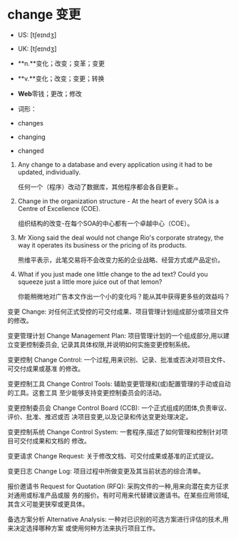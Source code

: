 # change 变更

- US: [tʃeɪndʒ] 
- UK: [tʃeɪndʒ] 

- **n.**变化；改变；变革；变更
- **v.**变化；改变；变更；转换
- **Web**零钱；更改；修改

- 词形：

- changes
- changing
- changed

1. Any change to a database and every application using it had to be updated, individually. 

   任何一个（程序）改动了数据库，其他程序都会各自更新.。

   

2. Change in the organization structure - At the heart of every SOA is a Centre of Excellence (COE). 

   组织结构的改变-在每个SOA的中心都有一个卓越中心（COE）。

   

3. Mr Xiong said the deal would not change Rio's corporate strategy, the way it operates its business or the pricing of its products. 

   熊维平表示，此笔交易将不会改变力拓的企业战略、经营方式或产品定价。

   

4. What if you just made one little change to the ad text? Could you squeeze just a little more juice out of that lemon? 

   你能稍微地对广告本文作出一个小的变化吗？能从其中获得更多些的效益吗？

   

变更 Change: 对任何正式受控的可交付成果、项目管理计划组成部分或项目文件的修改。

变更管理计划 Change Management Plan: 项目管理计划的一个组成部分,用以建立变更控制委员会,
记录其具体权限,并说明如何实施变更控制系统。

变更控制 Change Control: 一个过程,用来识别、记录、批准或否决对项目文件、可交付成果或基准
的修改。

变更控制工具 Change Control Tools: 辅助变更管理和(或)配置管理的手动或自动的工具。这套工具
至少能够支持变更控制委员会的活动。

变更控制委员会 Change Control Board (CCB): 一个正式组成的团体,负责审议、评价、批准、推迟或否
决项目变更,以及记录和传达变更处理决定。

变更控制系统 Change Control System: 一套程序,描述了如何管理和控制针对项目可交付成果和文档的
修改。

变更请求 Change Request: 关于修改文档、可交付成果或基准的正式提议。

变更日志 Change Log: 项目过程中所做变更及其当前状态的综合清单。

报价邀请书 Request for Quotation (RFQ): 采购文件的一种,用来向潜在卖方征求对通用或标准产品或服
务的报价。有时可用来代替建议邀请书。在某些应用领域,其含义可能更狭窄或更具体。

备选方案分析 Alternative Analysis: 一种对已识别的可选方案进行评估的技术,用来决定选择哪种方案
或使用何种方法来执行项目工作。